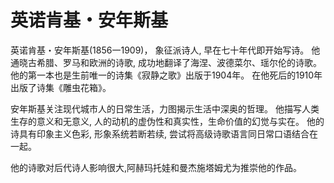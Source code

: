 # 英诺肯基・安年斯基

英诺肯基・安年斯基(1856一1909)， 象征派诗人, 早在七十年代即开始写诗。
他通晓古希腊、罗马和欧洲的诗歌, 成功地翻译了海涅、波德菜尔、瑶尔伦的诗歌。
他的第一本也是生前唯一的诗集《寂静之歌》出版于1904年。
在他死后的1910年出版了诗集《雕虫花箱》。

安年斯基关注现代城市人的日常生活，力图揭示生活中深奥的哲理。
他描写人类生存的意义和无意义, 人的动机的虚伪性和真实性，生命价值的幻觉与实在。
他的诗具有印象主义色彩, 形象系统若断若续, 尝试将高级诗歌语言同日常口语结合在一起。

他的诗歌对后代诗人影响很大,阿赫玛托娃和曼杰施塔姆尤为推崇他的作品。
